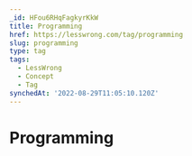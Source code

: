 ```yaml
---
_id: HFou6RHqFagkyrKkW
title: Programming
href: https://lesswrong.com/tag/programming
slug: programming
type: tag
tags:
  - LessWrong
  - Concept
  - Tag
synchedAt: '2022-08-29T11:05:10.120Z'
---
```


# Programming
